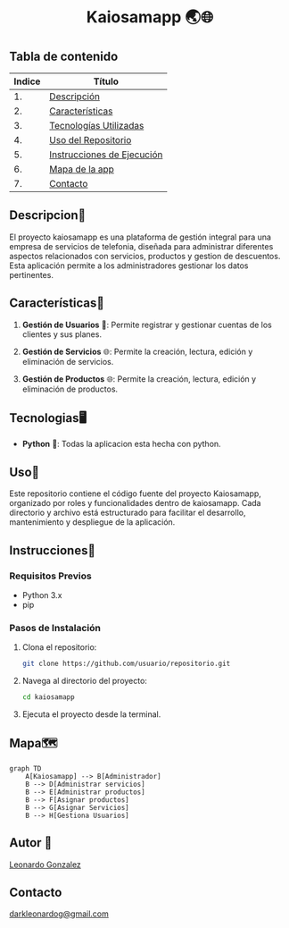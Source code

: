 <h1 style="text-align: center;">Kaiosamapp 🌏🌐</h1>

## Tabla de contenido
| Indice | Título  |
|--|--|
| 1. | [Descripción](#Descripcion) |
| 2. | [Características](#Características) |
| 3. | [Tecnologías Utilizadas](#Tecnologias) |
| 4. | [Uso del Repositorio](#Uso) |
| 5. | [Instrucciones de Ejecución](#Instrucciones) |
| 6. | [Mapa de la app](#Mapa) |
| 7. | [Contacto](#Contacto) |

## Descripcion🚀

El proyecto kaiosamapp es una plataforma de gestión integral para una empresa de servicios de telefonia, diseñada para administrar diferentes aspectos relacionados con servicios, productos y gestion de descuentos. Esta aplicación permite a los administradores gestionar los datos pertinentes.

## Características🧮

1. **Gestión de Usuarios** 👥: Permite registrar y gestionar cuentas de los clientes y sus planes.

2. **Gestión de Servicios** 🌐: Permite la creación, lectura, edición y eliminación de servicios.

3. **Gestión de Productos** 🌐: Permite la creación, lectura, edición y eliminación de productos.


## Tecnologias🖥️

- **Python** 🐍: Todas la aplicacion esta hecha con python.

## Uso📝

Este repositorio contiene el código fuente del proyecto Kaiosamapp, organizado por roles y funcionalidades dentro de kaiosamapp. Cada directorio y archivo está estructurado para facilitar el desarrollo, mantenimiento y despliegue de la aplicación.

## Instrucciones📐

### Requisitos Previos
- Python 3.x
- pip

### Pasos de Instalación
1. Clona el repositorio:
    ```sh
    git clone https://github.com/usuario/repositorio.git
    ```
2. Navega al directorio del proyecto:
    ```sh
    cd kaiosamapp
    ```
    
3. Ejecuta el proyecto desde la terminal.

## Mapa🗺️

```mermaid
graph TD
    A[Kaiosamapp] --> B[Administrador]
    B --> D[Administrar servicios]
    B --> E[Administrar productos]
    B --> F[Asignar productos]
    B --> G[Asignar Servicios]
    B --> H[Gestiona Usuarios]
```

## Autor 👤

[Leonardo Gonzalez](https://github.com/DLeonardoG) 

## Contacto

darkleonardog@gmail.com
